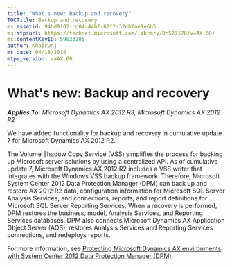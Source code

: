```yaml
---
title: "What's new: Backup and recovery"
TOCTitle: Backup and recovery
ms:assetid: 94bd9f02-cd04-44bf-82f2-32ebfae1e6b5
ms:mtpsurl: https://technet.microsoft.com/library/Dn527176(v=AX.60)
ms:contentKeyID: 59623305
author: Khairunj
ms.date: 04/18/2014
mtps_version: v=AX.60
---
```


# What's new: Backup and recovery 


_**Applies To:** Microsoft Dynamics AX 2012 R3, Microsoft Dynamics AX 2012 R2_

We have added functionality for backup and recovery in cumulative update 7 for Microsoft Dynamics AX 2012 R2.

The Volume Shadow Copy Service (VSS) simplifies the process for backing up Microsoft server solutions by using a centralized API. As of cumulative update 7, Microsoft Dynamics AX 2012 R2 includes a VSS writer that integrates with the Windows VSS backup framework. Therefore, Microsoft System Center 2012 Data Protection Manager (DPM) can back up and restore AX 2012 R2 data, configuration information for Microsoft SQL Server Analysis Services, and connections, reports, and report definitions for Microsoft SQL Server Reporting Services. When a recovery is performed, DPM restores the business, model, Analysis Services, and Reporting Services databases. DPM also connects Microsoft Dynamics AX Application Object Server (AOS), restores Analysis Services and Reporting Services connections, and redeploys reports.

For more information, see [Protecting Microsoft Dynamics AX environments with System Center 2012 Data Protection Manager (DPM)](protecting-microsoft-dynamics-ax-environments-with-system-center-2012-data-protection-manager-dpm.md).

  


